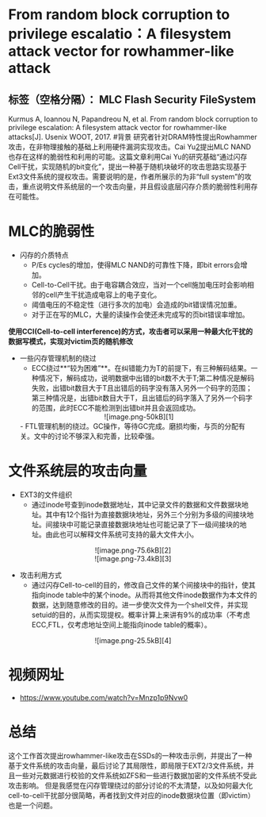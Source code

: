 # From random block corruption to privilege escalatio：A ﬁlesystem attack vector for rowhammer-like attack

标签（空格分隔）： MLC Flash Security FileSystem
---
Kurmus A, Ioannou N, Papandreou N, et al. From random block corruption to privilege escalation: A filesystem attack vector for rowhammer-like attacks[J]. Usenix WOOT, 2017.
#背景
研究者针对DRAM特性提出Rowhammer攻击，在非物理接触的基础上利用硬件漏洞实现攻击。Cai Yu[2]提出MLC NAND也存在这样的脆弱性和利用的可能。这篇文章利用Cai Yu的研究基础“通过闪存Cell干扰，实现随机的bit变化”，提出一种基于随机块破坏的攻击思路实现基于Ext3文件系统的提权攻击。需要说明的是，作者所展示的为非“full system”的攻击，重点说明文件系统层的一个攻击向量，并且假设底层闪存介质的脆弱性利用存在可能性。

# MLC的脆弱性
+ 闪存的介质特点
    - P/Es cycles的增加，使得MLC NAND的可靠性下降，即bit errors会增加。
    - Cell-to-Cell干扰。由于电容耦合效应，当对一个cell施加电压时会影响相邻的cell产生干扰造成电容上的电子变化。
    - 阈值电压的不稳定性（进行多次的加电）会造成的bit错误情况加重。
    - 对于正在写的MLC，大量的读操作会使还未完成写的页bit错误率增加。

**使用CCI(Cell-to-cell interference)的方式，攻击者可以采用一种最大化干扰的数据写模式，实现对victim页的随机修改**


+ 一些闪存管理机制的绕过
    - ECC绕过**“较为困难”**。在纠错能力为T的前提下，有三种解码结果。一种情况下，解码成功，说明数据中出错的bit数不大于T;第二种情况是解码失败，出错bit数目大于T且出错后的码字没有落入另外一个码字的范围；第三种情况是，出错bit数目大于T，且出错后的码字落入了另外一个码字的范围，此时ECC不能检测到出错bit并且会返回成功。
    <center>![image.png-50kB][1]</center>
    - FTL管理机制的绕过。GC操作，等待GC完成。磨损均衡，与页的分配有关。文中的讨论不够深入和完善，比较牵强。

# 文件系统层的攻击向量 
+ EXT3的文件组织
    - 通过inode号查到inode数据地址，其中记录文件的数据和文件数据块地址。其中有12个指针为直接数据块地址，另外三个分别为多级的间接块地址。间接块中可能记录直接数据块地址也可能记录了下一级间接块的地址。由此也可以解释文件系统可支持的最大文件大小。
<center>![image.png-75.6kB][2]</center>
<center>![image.png-73.4kB][3]</center>

+ 攻击利用方式
    - 通过闪存Cell-to-cell的目的，修改自己文件的某个间接块中的指针，使其指向inode table中的某个inode。从而将其他文件inode数据作为本文件的数据，达到随意修改的目的。进一步使次文件为一个shell文件，并实现setuid的目的，从而实现提权。概率计算上来讲有9%的成功率（不考虑ECC,FTL，仅考虑地址空间上能指向inode table的概率）。
<center> ![image.png-25.5kB][4]</center>

# 视频网址
- https://www.youtube.com/watch?v=Mnzp1p9Nvw0 
# 总结
这个工作首次提出rowhammer-like攻击在SSDs的一种攻击示例，并提出了一种基于文件系统的攻击向量，最后讨论了其局限性，即局限于EXT2/3文件系统，并且一些对元数据进行校验的文件系统如ZFS和一些进行数据加密的文件系统不受此攻击影响。
但是我感觉在闪存管理绕过的部分讨论的不太清楚，以及如何最大化cell-to-cell干扰部分很简略，再者找到文件对应的inode数据块位置（即victim）也是一个问题。

  [1]: http://static.zybuluo.com/jeffly/iq0m9hrfem3l3y8z01vjed8w/image.png
  [2]: http://static.zybuluo.com/jeffly/be5qx3cf2mtmaen8zbu89u0u/image.png
  [3]: http://static.zybuluo.com/jeffly/dxlls6ah4lt4z8nrn8jsxsbh/image.png
  [4]: http://static.zybuluo.com/jeffly/ybx5tsvi66lvg5qak22dlr1h/image.png
  [5]: http://static.zybuluo.com/jeffly/ym1o5d2tyw9yfsvehzsab5cs/image.png